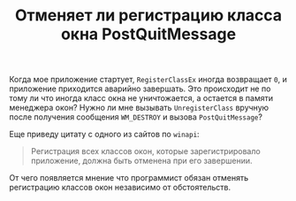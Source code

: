 ﻿---
title: "Отменяет ли регистрацию класса окна PostQuitMessage"
se.owner.user_id: 206435
se.owner.display_name: "ヒミコ"
se.owner.link: "https://ru.stackoverflow.com/users/206435/%e3%83%92%e3%83%9f%e3%82%b3"
se.link: "https://ru.stackoverflow.com/questions/820306/%d0%9e%d1%82%d0%bc%d0%b5%d0%bd%d1%8f%d0%b5%d1%82-%d0%bb%d0%b8-%d1%80%d0%b5%d0%b3%d0%b8%d1%81%d1%82%d1%80%d0%b0%d1%86%d0%b8%d1%8e-%d0%ba%d0%bb%d0%b0%d1%81%d1%81%d0%b0-%d0%be%d0%ba%d0%bd%d0%b0-postquitmessage"
se.question_id: 820306
se.post_type: question
se.score: 2
---
<p>Когда мое приложение стартует, <code>RegisterClassEx</code> иногда возвращает <code>0</code>, и приложение приходится аварийно завершать. Это происходит не по тому ли что иногда класс окна не уничтожается, а остается в памяти менеджера окон? Нужно ли мне вызывать <code>UnregisterClass</code> вручную после получения сообщения <code>WM_DESTROY</code> и вызова <code>PostQuitMessage</code>?</p>

<p>Еще приведу цитату с одного из сайтов по <code>winapi</code>:</p>

<blockquote>
  <p>Регистрация всех классов окон, которые зарегистрировало приложение,
  должна быть отменена при его завершении.</p>
</blockquote>

<p>От чего появляется мнение что программист обязан отменять регистрацию классов окон независимо от обстоятельств.</p>

